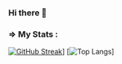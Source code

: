 ### Hi there 👋

<!--
**ritikchaddha/ritikchaddha** is a ✨ _special_ ✨ repository because its `README.md` (this file) appears on your GitHub profile.

Here are some ideas to get you started:

- 🔭 I’m currently working on ...
- 🌱 I’m currently learning ...
- 👯 I’m looking to collaborate on ...
- 🤔 I’m looking for help with ...
- 💬 Ask me about ...
- 📫 How to reach me: ...
- 😄 Pronouns: ...
- ⚡ Fun fact: ...
-->

### => My Stats :

[![GitHub Streak](http://github-readme-streak-stats.herokuapp.com?user=ritikchaddha&theme=omni&background=000000)](https://git.io/streak-stats)]
[![Top Langs](https://github-readme-stats.vercel.app/api?username=ritikchaddha&theme=omni)]
